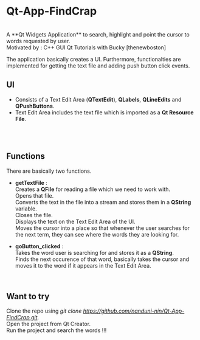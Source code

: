 # Qt-App-FindCrap
<br />
A **Qt Widgets Application** to search, highlight and point the cursor to words requested by user.<br />
Motivated by : C++ GUI Qt Tutorials with Bucky [thenewboston]

The application basically creates a UI. Furthermore, functionalties are implemented for getting the text file and adding push button click events.

UI
------------
 
 * Consists of a Text Edit Area (**QTextEdit**), **QLabels**, **QLineEdits** and **QPushButtons**.
 * Text Edit Area includes the text file which is imported as a **Qt Resource File**.
 <br />
 <br />
 
Functions
------------

There are basically two functions.

 * **getTextFile** :  <br />
          Creates a **QFile** for reading a file which we need to work with. <br />
          Opens that file. <br />
          Converts the text in the file into a stream and stores them in a **QString** variable. <br />
          Closes the file. <br />
          Displays the text on the Text Edit Area of the UI. <br />
          Moves the cursor into a place so that whenever the user searches for the next term, they can see where the words they are looking for.

          
 * **goButton_clicked** :  <br />
          Takes the word user is searching for and stores it as a **QString**. <br />
          Finds the next occurence of that word, basically takes the cursor and moves it to the word if it appears in the Text Edit Area.
          
 <br />


Want to try
------------

Clone the repo using *git clone https://github.com/nanduni-nin/Qt-App-FindCrap.git*. <br />
Open the project from Qt Creator. <br />
Run the project and search the words !!!
